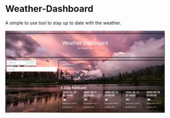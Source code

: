 # Weather-Dashboard

A simple to use tool to stay up to date with the weather. 

  ![Weather-Dashboard](https://github.com/alvivanco85/Weather-Dashboard/blob/master/assets/images/Weather-Dashboard.jpg)
